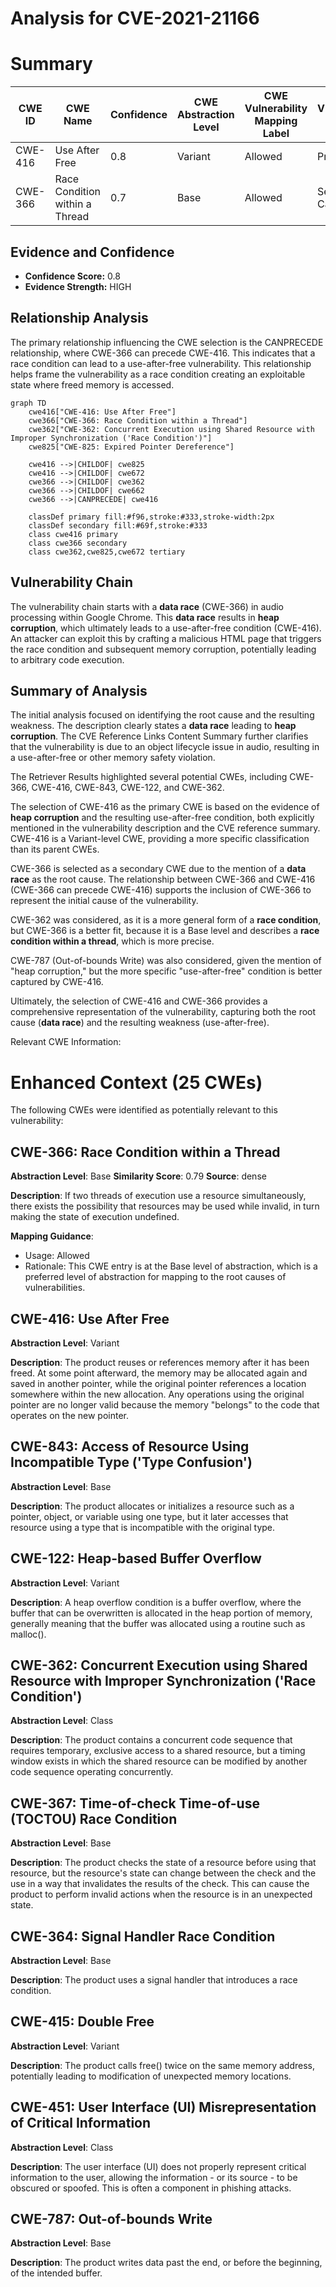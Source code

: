 # Analysis for CVE-2021-21166

# Summary
| CWE ID | CWE Name | Confidence | CWE Abstraction Level | CWE Vulnerability Mapping Label | CWE-Vulnerability Mapping Notes |
|---|---|---|---|---|---|
| CWE-416 | Use After Free | 0.8 | Variant | Allowed | Primary CWE |
| CWE-366 | Race Condition within a Thread | 0.7 | Base | Allowed | Secondary Candidate |

## Evidence and Confidence

*   **Confidence Score:** 0.8
*   **Evidence Strength:** HIGH

## Relationship Analysis
The primary relationship influencing the CWE selection is the CANPRECEDE relationship, where CWE-366 can precede CWE-416. This indicates that a race condition can lead to a use-after-free vulnerability. This relationship helps frame the vulnerability as a race condition creating an exploitable state where freed memory is accessed.

```mermaid
graph TD
    cwe416["CWE-416: Use After Free"]
    cwe366["CWE-366: Race Condition within a Thread"]
    cwe362["CWE-362: Concurrent Execution using Shared Resource with Improper Synchronization ('Race Condition')"]
    cwe825["CWE-825: Expired Pointer Dereference"]

    cwe416 -->|CHILDOF| cwe825
    cwe416 -->|CHILDOF| cwe672
    cwe366 -->|CHILDOF| cwe362
    cwe366 -->|CHILDOF| cwe662
    cwe366 -->|CANPRECEDE| cwe416

    classDef primary fill:#f96,stroke:#333,stroke-width:2px
    classDef secondary fill:#69f,stroke:#333
    class cwe416 primary
    class cwe366 secondary
    class cwe362,cwe825,cwe672 tertiary
```

## Vulnerability Chain
The vulnerability chain starts with a **data race** (CWE-366) in audio processing within Google Chrome. This **data race** results in **heap corruption**, which ultimately leads to a use-after-free condition (CWE-416). An attacker can exploit this by crafting a malicious HTML page that triggers the race condition and subsequent memory corruption, potentially leading to arbitrary code execution.

## Summary of Analysis
The initial analysis focused on identifying the root cause and the resulting weakness. The description clearly states a **data race** leading to **heap corruption**. The CVE Reference Links Content Summary further clarifies that the vulnerability is due to an object lifecycle issue in audio, resulting in a use-after-free or other memory safety violation.

The Retriever Results highlighted several potential CWEs, including CWE-366, CWE-416, CWE-843, CWE-122, and CWE-362.

The selection of CWE-416 as the primary CWE is based on the evidence of **heap corruption** and the resulting use-after-free condition, both explicitly mentioned in the vulnerability description and the CVE reference summary. CWE-416 is a Variant-level CWE, providing a more specific classification than its parent CWEs.

CWE-366 is selected as a secondary CWE due to the mention of a **data race** as the root cause. The relationship between CWE-366 and CWE-416 (CWE-366 can precede CWE-416) supports the inclusion of CWE-366 to represent the initial cause of the vulnerability.

CWE-362 was considered, as it is a more general form of a **race condition**, but CWE-366 is a better fit, because it is a Base level and describes a **race condition within a thread**, which is more precise.

CWE-787 (Out-of-bounds Write) was also considered, given the mention of "heap corruption," but the more specific "use-after-free" condition is better captured by CWE-416.

Ultimately, the selection of CWE-416 and CWE-366 provides a comprehensive representation of the vulnerability, capturing both the root cause (**data race**) and the resulting weakness (use-after-free).

Relevant CWE Information:

# Enhanced Context (25 CWEs)
The following CWEs were identified as potentially relevant to this vulnerability:

## CWE-366: Race Condition within a Thread
**Abstraction Level**: Base
**Similarity Score**: 0.79
**Source**: dense

**Description**:
If two threads of execution use a resource simultaneously, there exists the possibility that resources may be used while invalid, in turn making the state of execution undefined.

**Mapping Guidance**:
- Usage: Allowed
- Rationale: This CWE entry is at the Base level of abstraction, which is a preferred level of abstraction for mapping to the root causes of vulnerabilities.

## CWE-416: Use After Free
**Abstraction Level**: Variant

**Description**:
The product reuses or references memory after it has been freed. At some point afterward, the memory may be allocated again and saved in another pointer, while the original pointer references a location somewhere within the new allocation. Any operations using the original pointer are no longer valid because the memory "belongs" to the code that operates on the new pointer.

## CWE-843: Access of Resource Using Incompatible Type ('Type Confusion')
**Abstraction Level**: Base

**Description**:
The product allocates or initializes a resource such as a pointer, object, or variable using one type, but it later accesses that resource using a type that is incompatible with the original type.

## CWE-122: Heap-based Buffer Overflow
**Abstraction Level**: Variant

**Description**:
A heap overflow condition is a buffer overflow, where the buffer that can be overwritten is allocated in the heap portion of memory, generally meaning that the buffer was allocated using a routine such as malloc().

## CWE-362: Concurrent Execution using Shared Resource with Improper Synchronization ('Race Condition')
**Abstraction Level**: Class

**Description**:
The product contains a concurrent code sequence that requires temporary, exclusive access to a shared resource, but a timing window exists in which the shared resource can be modified by another code sequence operating concurrently.

## CWE-367: Time-of-check Time-of-use (TOCTOU) Race Condition
**Abstraction Level**: Base

**Description**:
The product checks the state of a resource before using that resource, but the resource's state can change between the check and the use in a way that invalidates the results of the check. This can cause the product to perform invalid actions when the resource is in an unexpected state.

## CWE-364: Signal Handler Race Condition
**Abstraction Level**: Base

**Description**:
The product uses a signal handler that introduces a race condition.

## CWE-415: Double Free
**Abstraction Level**: Variant

**Description**:
The product calls free() twice on the same memory address, potentially leading to modification of unexpected memory locations.

## CWE-451: User Interface (UI) Misrepresentation of Critical Information
**Abstraction Level**: Class

**Description**:
The user interface (UI) does not properly represent critical information to the user, allowing the information - or its source - to be obscured or spoofed. This is often a component in phishing attacks.

## CWE-787: Out-of-bounds Write
**Abstraction Level**: Base

**Description**:
The product writes data past the end, or before the beginning, of the intended buffer.